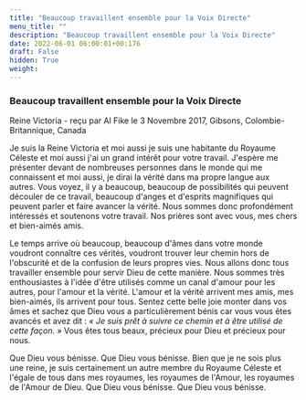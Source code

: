 ```yaml
---
title: "Beaucoup travaillent ensemble pour la Voix Directe"
menu_title: ""
description: "Beaucoup travaillent ensemble pour la Voix Directe"
date: 2022-06-01 06:00:01+00:176
draft: False
hidden: True
weight:
---
```

### Beaucoup travaillent ensemble pour la Voix Directe

Reine Victoria - reçu par Al Fike le 3 Novembre 2017, Gibsons, Colombie-Britannique, Canada

Je suis la Reine Victoria et moi aussi je suis une habitante du Royaume Céleste et moi aussi j'ai un grand intérêt pour votre travail. J'espère me présenter devant de nombreuses personnes dans le monde qui me connaissent et moi aussi, je dirai la vérité dans ma propre langue aux autres. Vous voyez, il y a beaucoup, beaucoup de possibilités qui peuvent découler de ce travail, beaucoup d'anges et d'esprits magnifiques qui peuvent parler et faire avancer la vérité. Nous sommes donc profondément intéressés et soutenons votre travail. Nos prières sont avec vous, mes chers et bien-aimés amis.

Le temps arrive où beaucoup, beaucoup d'âmes dans votre monde voudront connaître ces vérités, voudront trouver leur chemin hors de l'obscurité et de la confusion de leurs propres vies. Nous allons donc tous travailler ensemble pour servir Dieu de cette manière. Nous sommes très enthousiastes à l'idée d'être utilisés comme un canal d'amour pour les autres, pour l'amour et la vérité. L'amour et la vérité arrivent mes amis, mes bien-aimés, ils arrivent pour tous. Sentez cette belle joie monter dans vos âmes et sachez que Dieu vous a particulièrement bénis car vous vous êtes avancés et avez dit : *« Je suis prêt à suivre ce chemin et à être utilisé de cette façon. »* Vous êtes tous beaux, précieux pour Dieu et précieux pour nous.

Que Dieu vous bénisse. Que Dieu vous bénisse. Bien que je ne sois plus une reine, je suis certainement un autre membre du Royaume Céleste et l'égale de tous dans mes royaumes, les royaumes de l'Amour, les royaumes de l'Amour de Dieu. Que Dieu vous bénisse. Que Dieu vous bénisse.
